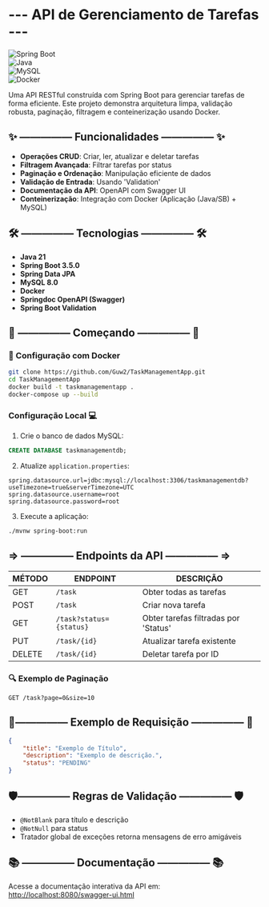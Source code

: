 
# --- API de Gerenciamento de Tarefas ---  

  

![Spring Boot](https://img.shields.io/badge/Spring%20Boot-3.5.0-green)  
![Java](https://img.shields.io/badge/Java-21-blue)  
![MySQL](https://img.shields.io/badge/MySQL-8.0-orange)  
![Docker](https://img.shields.io/badge/Docker-✓-lightblue)  

  

Uma API RESTful construída com Spring Boot para gerenciar tarefas de forma eficiente. Este projeto demonstra arquitetura limpa, validação robusta, paginação, filtragem e conteinerização usando Docker.  
 

## ✨ ————— Funcionalidades ————— ✨  

  

- **Operações CRUD**: Criar, ler, atualizar e deletar tarefas  
- **Filtragem Avançada**: Filtrar tarefas por status  
- **Paginação e Ordenação**: Manipulação eficiente de dados  
- **Validação de Entrada**: Usando 'Validation'  
- **Documentação da API**: OpenAPI com Swagger UI  
- **Conteinerização**: Integração com Docker (Aplicação (Java/SB) + MySQL)  

  

## 🛠️ ————— Tecnologias ————— 🛠️  

  

- **Java 21**  
- **Spring Boot 3.5.0**  
- **Spring Data JPA**  
- **MySQL 8.0**  
- **Docker**  
- **Springdoc OpenAPI (Swagger)**  
- **Spring Boot Validation**  

  

## 🚀 ————— Começando ————— 🚀  

  

### 🐳 Configuração com Docker  

  

```bash  
git clone https://github.com/Guw2/TaskManagementApp.git  
cd TaskManagementApp
docker build -t taskmanagementapp .  
docker-compose up --build  
```  

  

### Configuração Local 💻  

  

1. Crie o banco de dados MySQL:  
```sql  
CREATE DATABASE taskmanagementdb;  
```  

  

2. Atualize `application.properties`:  
```properties  
spring.datasource.url=jdbc:mysql://localhost:3306/taskmanagementdb?useTimezone=true&serverTimezone=UTC  
spring.datasource.username=root  
spring.datasource.password=root  
```  

  

3. Execute a aplicação:  
```bash  
./mvnw spring-boot:run  
```  

  

## => ————— Endpoints da API  ————— =>

  

| MÉTODO | ENDPOINT | DESCRIÇÃO |  
|--------|----------|-----------|  
| GET | `/task` | Obter todas as tarefas |  
| POST | `/task` | Criar nova tarefa |  
| GET | `/task?status={status}` | Obter tarefas filtradas por 'Status' |  
| PUT | `/task/{id}` | Atualizar tarefa existente |  
| DELETE | `/task/{id}` | Deletar tarefa por ID |  

  

### 🔍 Exemplo de Paginação  
```  
GET /task?page=0&size=10  
```  

  

## 📝————— Exemplo de Requisição ————— 📝

  

```json  
{  
	"title": "Exemplo de Título",  
	"description": "Exemplo de descrição.",  
	"status": "PENDING"  
}  
```  

  

## 🛡️————— Regras de Validação  ————— 🛡️

  

- `@NotBlank` para título e descrição  
- `@NotNull` para status  
- Tratador global de exceções retorna mensagens de erro amigáveis  

  

## 📚 ————— Documentação ————— 📚

  

Acesse a documentação interativa da API em:  
[http://localhost:8080/swagger-ui.html](http://localhost:8080/swagger-ui.html)
